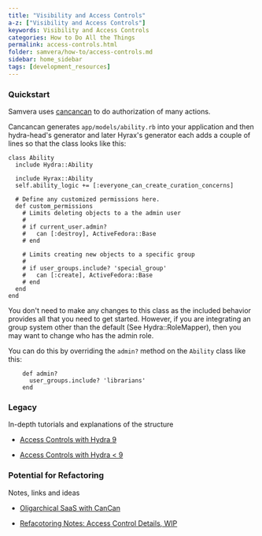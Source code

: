 ```yaml
---
title: "Visibility and Access Controls"
a-z: ["Visibility and Access Controls"]
keywords: Visibility and Access Controls
categories: How to Do All the Things
permalink: access-controls.html
folder: samvera/how-to/access-controls.md
sidebar: home_sidebar
tags: [development_resources]
---
```

### Quickstart
Samvera uses [cancancan](https://github.com/CanCanCommunity/cancancan#1-define-abilities) to do authorization of many actions.

Cancancan generates `app/models/ability.rb` into your application and then hydra-head's generator and later Hyrax's generator each adds a couple of lines so that the class looks like this:

```
class Ability
  include Hydra::Ability

  include Hyrax::Ability
  self.ability_logic += [:everyone_can_create_curation_concerns]

  # Define any customized permissions here.
  def custom_permissions
    # Limits deleting objects to a the admin user
    #
    # if current_user.admin?
    #   can [:destroy], ActiveFedora::Base
    # end

    # Limits creating new objects to a specific group
    #
    # if user_groups.include? 'special_group'
    #   can [:create], ActiveFedora::Base
    # end
  end
end
```

You don't need to make any changes to this class as the included behavior provides all that you need to get started.   However, if you are integrating an group system other than the default (See Hydra::RoleMapper), then you may want to change who has the admin role.

You can do this by overriding the `admin?` method on the `Ability` class like this:

```
    def admin?
      user_groups.include? 'librarians'
    end
```
### Legacy

In-depth tutorials and explanations of the structure

- [Access Controls with Hydra 9](https://github.com/samvera/hydra-head/wiki/Access-Controls-with-Hydra)

- [Access Controls with Hydra < 9](https://github.com/samvera/hydra-head/wiki/Access-Controls)

### Potential for Refactoring

Notes, links and ideas

- [Oligarchical SaaS with CanCan](https://schwad.github.io/ruby/cancan/saas/2017/04/06/oligarchical-saas-with-cancan.html)

- [Refacotoring Notes: Access Control Details, WIP](https://docs.google.com/document/d/1tWpV8b11WZ5qXP0ZHgFtatVuRg3YFUoMA7jPzU-QB34/edit?usp=sharing)
